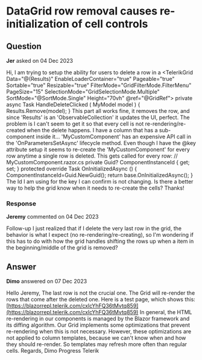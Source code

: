 # DataGrid row removal causes re-initialization of cell controls

## Question

**Jer** asked on 04 Dec 2023

Hi, I am trying to setup the ability for users to delete a row in a <TelerikGrid> <TelerikGrid
Data="@(Results)" EnableLoaderContainer="true" Pageable="true" Sortable="true" Resizable="true" FilterMode="GridFilterMode.FilterMenu" PageSize="15" SelectionMode="GridSelectionMode.Multiple" SortMode="@SortMode.Single" Height="70vh" @ref="@GridRef"> <GridColumn Title="Delete" Width="5vh">
<Template>
@if (context is MyModel model)
{
<div @key="@model.UniqueId">
<div class="icon-container" @onclick="@(()=> HandleDeleteClicked(model))">
<i class="far fa-trash font-icon-large"></i>
</div>
</div>
}
</Template>
</GridColumn> private async Task HandleDeleteClicked ( MyModel model ) {
Results.Remove(model);
} This part all works fine, it removes the row, and since 'Results' is an 'ObservableCollection<MyModel>' it updates the UI, perfect. The problem is I can't seem to get it so that every cell is not re-rendering/re-created when the delete happens. I have a column that has a sub-component inside it... <GridColumn Title="MyCustomColumn" Field="@nameof(MyModel.MyField)"> <Template> @{
@if (context is MyModel result)
{ <div @key="@result.UniqueId"> @{ <MyCustomComponent> </MyCustomComponent> } </div> }
} </Template> </GridColumn> 'MyCustomComponent' has an expensive API call in the 'OnParametersSetAsync' lifecycle method. Even though I have the @key attribute setup it seems to re-create the 'MyCustomComponent' for every row anytime a single row is deleted. This gets called for every row: // MyCustomComponent.razor.cs private Guid? ComponentInstanceId { get; set; } protected override Task OnInitializedAsync () {
ComponentInstanceId=Guid.NewGuid(); return base.OnInitializedAsync();
} The Id I am using for the key I can confirm is not changing. Is there a better way to help the grid know when it needs to re-create the cells? Thanks!

### Response

**Jeremy** commented on 04 Dec 2023

Follow-up I just realized that if I delete the very last row in the grid, the behavior is what I expect (no re-rendering/re-creating), so I'm wondering if this has to do with how the grid handles shifting the rows up when a item in the beginning/middle of the grid is removed?

## Answer

**Dimo** answered on 07 Dec 2023

Hello Jeremy, The last row is not the crucial one. The Grid will re-render the rows that come after the deleted one. Here is a test page, which shows this: [https://blazorrepl.telerik.com/cxlcYhFQ36tMvtq859](https://blazorrepl.telerik.com/cxlcYhFQ36tMvtq859) In general, the HTML re-rendering in our components is managed by the Blazor framework and its diffing algorithm. Our Grid implements some optimizations that prevent re-rendering when this is not necessary. However, these optimizations are not applied to column templates, because we can't know when and how they should re-render. So templates may refresh more often than regular cells. Regards, Dimo Progress Telerik
